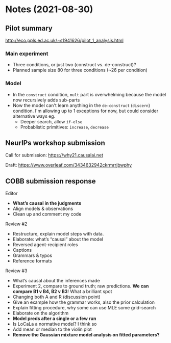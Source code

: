 
# Notes (2021-08-30)

## Pilot summary

<http://eco.ppls.ed.ac.uk/~s1941626/pilot_1_analysis.html>

### Main experiment

- Three conditions, or just two (construct vs. de-construct)?
- Planned sample size 80 for three conditions (~26 per condition)

### Model

- In the `construct` condition, `mult` part is overwhelming because the model now recursively adds sub-parts
- Now the model can't learn anything in the `de-construct` (`discern`) condition. I'm allowing up to 1 exceptions for now, but could consider alternative ways eg.
  - Deeper search, allow `if-else`
  - Probablistic primitives: `increase`, `decrease`

## NeurIPs workshop submission

Call for submission: https://why21.causalai.net

Draft: <https://www.overleaf.com/3434632942ckrmrrjbwphy>

## COBB submission response

Editor

- **What’s causal in the judgments**
- Align models & observations
- Clean up and comment my code

Review \#2

- Restructure, explain model steps with data.
- Elaborate: what’s “causal” about the model
- Reversed agent-recipient roles
- Captions
- Grammars & typos
- Reference formats

Review \#3

- What’s causal about the inferences made
- Experiment 2, compare to ground truth; raw predictions. **We can compare B1 v B4, B2 v B3**! What a brilliant spot
- Changing both A and R (discussion point)
- Give an example how the grammar works, also the prior calculation
- Explain fitting procedure, why some can use MLE some grid-search
- Elaborate on the algorithm
- **Model preds after a single or a few run**
- Is LoCaLa a normative model? I think so
- Add mean or median to the violin plot
- **Remove the Gaussian mixture model analysis on fitted parameters?**
